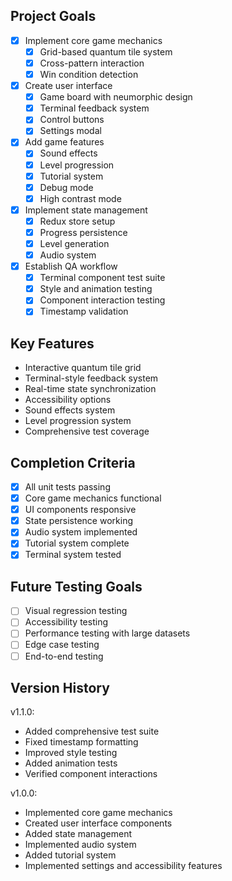 ## Project Goals
- [x] Implement core game mechanics
  - [x] Grid-based quantum tile system
  - [x] Cross-pattern interaction
  - [x] Win condition detection
- [x] Create user interface
  - [x] Game board with neumorphic design
  - [x] Terminal feedback system
  - [x] Control buttons
  - [x] Settings modal
- [x] Add game features
  - [x] Sound effects
  - [x] Level progression
  - [x] Tutorial system
  - [x] Debug mode
  - [x] High contrast mode
- [x] Implement state management
  - [x] Redux store setup
  - [x] Progress persistence
  - [x] Level generation
  - [x] Audio system
- [x] Establish QA workflow
  - [x] Terminal component test suite
  - [x] Style and animation testing
  - [x] Component interaction testing
  - [x] Timestamp validation

## Key Features
- Interactive quantum tile grid
- Terminal-style feedback system
- Real-time state synchronization
- Accessibility options
- Sound effects system
- Level progression system
- Comprehensive test coverage

## Completion Criteria
- [x] All unit tests passing
- [x] Core game mechanics functional
- [x] UI components responsive
- [x] State persistence working
- [x] Audio system implemented
- [x] Tutorial system complete
- [x] Terminal system tested

## Future Testing Goals
- [ ] Visual regression testing
- [ ] Accessibility testing
- [ ] Performance testing with large datasets
- [ ] Edge case testing
- [ ] End-to-end testing

## Version History
v1.1.0:
- Added comprehensive test suite
- Fixed timestamp formatting
- Improved style testing
- Added animation tests
- Verified component interactions

v1.0.0:
- Implemented core game mechanics
- Created user interface components
- Added state management
- Implemented audio system
- Added tutorial system
- Implemented settings and accessibility features
